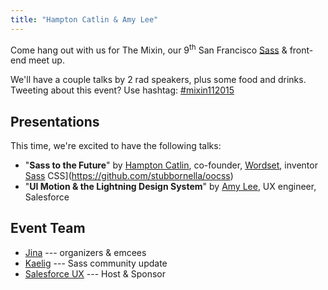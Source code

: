 ```yaml
---
title: "Hampton Catlin & Amy Lee"
---
```


Come hang out with us for The Mixin, our 9<sup>th</sup> San Francisco [Sass][]
& front-end meet up.

[sass]: http://sass-lang.com

We'll have a couple talks by 2 rad speakers, plus some food and drinks.
Tweeting about this event? Use hashtag: [#mixin112015][hashtag]

[hashtag]: https://twitter.com/search?q=#mixin112015

## Presentations
This time, we're excited to have the following talks:

* "**Sass to the Future**"
  by [Hampton Catlin](http://www.hamptoncatlin.com/), co-founder,
  [Wordset](http://wordset.org), inventor [Sass](http://sass-lang.com)
  CSS](https://github.com/stubbornella/oocss)
* "**UI Motion & the Lightning Design System**"
  by [Amy Lee](http://twitter.com/amster), UX engineer, Salesforce

## Event Team
* [Jina](http://twitter.com/jina) --- organizers & emcees
* [Kaelig](http://twitter.com/kaelig) --- Sass community update
* [Salesforce UX](http://twitter.com/salesforceux) --- Host & Sponsor
